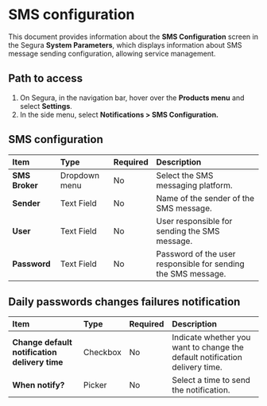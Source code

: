 # SMS configuration

This document provides information about the **SMS Configuration** screen in the Segura **System Parameters**, which displays information about SMS message sending configuration, allowing service management.

## Path to access

1. On Segura, in the navigation bar, hover over the **Products menu** and select **Settings**.  
2. In the side menu, select **Notifications \> SMS Configuration.**

## SMS configuration

| Item | Type | Required | Description |
| :---- | :---- | :---- | :---- |
| **SMS Broker** | Dropdown menu | No | Select the SMS messaging platform. |
| **Sender** | Text Field | No | Name of the sender of the SMS message. |
| **User** | Text Field | No | User responsible for sending the SMS message. |
| **Password** | Text Field | No | Password of the user responsible for sending the SMS message. |

## Daily passwords changes failures notification

| Item | Type | Required | Description |
| :---- | :---- | :---- | :---- |
| **Change default notification delivery time** | Checkbox | No | Indicate whether you want to change the default notification delivery time. |
| **When notify?** | Picker | No | Select a time to send the notification. |